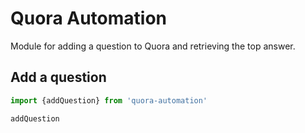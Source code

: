 # Quora Automation

Module for adding a question to Quora and retrieving the top answer.

## Add a question

```javascript
import {addQuestion} from 'quora-automation'

addQuestion
```
